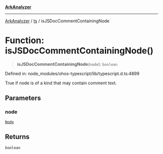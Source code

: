 [**ArkAnalyzer**](../../../../README.md)

***

[ArkAnalyzer](../../../../globals.md) / [ts](../README.md) / isJSDocCommentContainingNode

# Function: isJSDocCommentContainingNode()

> **isJSDocCommentContainingNode**(`node`): `boolean`

Defined in: node\_modules/ohos-typescript/lib/typescript.d.ts:4899

True if node is of a kind that may contain comment text.

## Parameters

### node

[`Node`](../interfaces/Node.md)

## Returns

`boolean`
